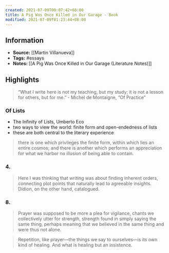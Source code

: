 ```yaml
---
created: 2021-07-09T00:07:42+08:00
title: A Pig Was Once Killed in Our Garage - Book
modified: 2021-07-09T01:23:44+08:00
---
```

## Information
- **Source:** [[Martin Villanueva]]
- **Tags:** #essays 
- **Notes:** [[A Pig Was Once Killed in Our Garage (Literature Notes)]]
## Highlights
> “What I write here is not my teaching, but my study; it is not a lesson for others, but for me.” - Michel de Montaigne, “Of Practice”
### Of Lists
- The Infinity of Lists, Umberto Eco
- two ways to view the world: finite form and open-endedness of lists
- these are both central to the literary experience
> there is one which privileges the finite form, within which lies an entire cosmos; and there is another which performs an appreciation for what we harbor no illusion of being able to contain.
### 4.
> Here I was thinking that writing was about finding inherent orders, connecting plot points that naturally lead to agreeable insights. Didion, on the other hand, catalogued.
### 8.
> Prayer was supposed to be more a plea for vigilance, chants we collectively utter for strength, strength found in simply saying the same thing, perhaps meaning that we believed in the same thing and were thus not alone.

> Repetition, like prayer—the things we say to ourselves—is its own kind of healing. And what is healing but an insistence.
